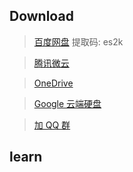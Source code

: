 ## Download
> [百度网盘](https://pan.baidu.com/s/1Hnfyn11qjBAAwbBCadmgUQ)  提取码: es2k

> [腾讯微云](https://share.weiyun.com/5mfhGLE)

> [OneDrive](https://1drv.ms/u/s!AttyTNCOWrtlm1cXgMt0sC6Nrxvz?e=T78iH4)

> [Google 云端硬盘](https://drive.google.com/open?id=1ZuamSaU6d1I1LWGoTToVF1wrRo_RSk9s)

> [加 QQ 群](https://jq.qq.com/?_wv=1027&k=5mU2PnP)

## learn
